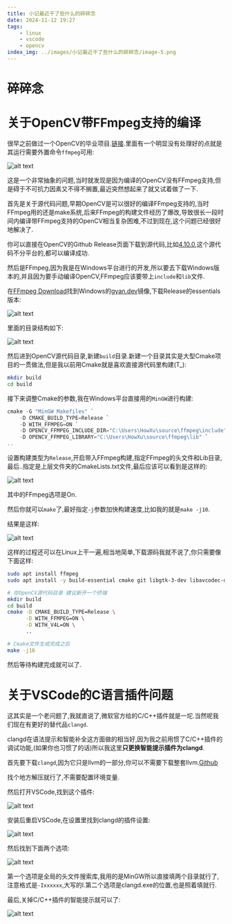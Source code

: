 ```yaml
---
title: 小记最近干了些什么的碎碎念
date: 2024-11-12 19:27
tags: 
    - linux 
    - vscode 
    - opencv
index_img: ../images/小记最近干了些什么的碎碎念/image-5.png
---
```


# 碎碎念

# 关于OpenCV带FFmpeg支持的编译

很早之前做过一个OpenCV的毕业项目.[链接](https://github.com/HowXu/CaiFish).里面有一个明显没有处理好的点就是其运行需要外置命令`ffmpeg`可用:

![alt text](../images/小记最近干了些什么的碎碎念/image-1.png)

这是一个非常抽象的问题,当时就发现是因为编译的OpenCV没有FFmpeg支持,但是碍于不可抗力因素又不得不搁置,最近突然想起来了就又试着做了一下.

首先是关于源代码问题,早期OpenCV是可以很好的编译FFmpeg支持的,当时FFmpeg用的还是make系统,后来FFmpeg的构建文件经历了爆改,导致很长一段时间内编译带FFmpeg支持的OpenCV相当复杂困难,不过到现在,这个问题已经很好地解决了.

你可以直接在OpenCV的Github Release页面下载到源代码,比如[4.10.0](https://github.com/opencv/opencv/releases/tag/4.10.0),这个源代码不分平台的,都可以编译成功.

然后是FFmpeg,因为我是在Windows平台进行的开发,所以要去下载Windows版本的,并且因为要手动编译OpenCV,FFmpeg应该要带上`include`和`lib`文件.



在[FFmpeg Download](https://ffmpeg.org/download.html)找到Windows的[gyan.dev](https://www.gyan.dev/ffmpeg/builds/)镜像,下载Release的essentials版本:

![alt text](../images/小记最近干了些什么的碎碎念/image-3.png)

里面的目录结构如下:

![alt text](../images/小记最近干了些什么的碎碎念/image-4.png)

然后进到OpenCV源代码目录,新建`build`目录.新建一个目录其实是大型Cmake项目的一贯做法,但是我以前用Cmake就是喜欢直接源代码里构建(T_):

```bash
mkdir build
cd build
```

接下来调整Cmake的参数,我在Windows平台直接用的`MinGW`进行构建:

```powershell
cmake -G "MinGW Makefiles" `
    -D CMAKE_BUILD_TYPE=Release `
    -D WITH_FFMPEG=ON `
    -D OPENCV_FFMPEG_INCLUDE_DIR="C:\Users\HowXu\source\ffmpeg\include" `
    -D OPENCV_FFMPEG_LIBRARY="C:\Users\HowXu\source\ffmpeg\lib" `
..
```

设置构建类型为`Release`,开启带入FFmpeg构建,指定FFmpeg的头文件和Lib目录,最后..指定是上层文件夹的CmakeLists.txt文件,最后应该可以看到是这样的:

![alt text](../images/小记最近干了些什么的碎碎念/image.png)

其中的FFmpeg选项是On.

然后你就可以`make`了,最好指定`-j`参数加快构建速度,比如我的就是`make -j10`.

结果是这样:

![alt text](../images/小记最近干了些什么的碎碎念/image-2.png)

这样的过程还可以在Linux上干一遍,相当地简单,下载源码我就不说了,你只需要像下面这样:


```bash
sudo apt install ffmpeg
sudo apt install -y build-essential cmake git libgtk-3-dev libavcodec-dev libavformat-dev libswscale-dev

# 在OpenCV源代码目录 建议新开一个终端
mkdir build
cd build
cmake -D CMAKE_BUILD_TYPE=Release \
      -D WITH_FFMPEG=ON \
      -D WITH_V4L=ON \
      ..

# Cmake文件生成完成之后
make -j16
```

然后等待构建完成就可以了.

# 关于VSCode的C语言插件问题

这其实是一个老问题了,我就直说了,微软官方给的C/C++插件就是一坨.当然呢我们现在有更好的替代品`clangd`.

clangd在语法提示和智能补全这方面做的相当好,因为我之前用惯了C/C++插件的调试功能,(如果你也习惯了的话)所以我这里**只更换智能提示插件为clangd**.

首先要下载`clangd`,因为它只是llvm的一部分,你可以不需要下载整套llvm.[Github](https://github.com/clangd/clangd/)

找个地方解压就行了,不需要配置环境变量.

然后打开VSCode,找到这个插件:

![alt text](../images/小记最近干了些什么的碎碎念/image-5.png)

安装后重启VSCode,在设置里找到clangd的插件设置:

![alt text](../images/小记最近干了些什么的碎碎念/image-6.png)

然后找到下面两个选项:

![alt text](../images/小记最近干了些什么的碎碎念/image-7.png)

第一个选项是全局的头文件搜索库,我用的是MinGW所以直接填两个目录就行了,注意格式是`-Ixxxxxx`,大写的I.第二个选项是clangd.exe的位置,也是照着填就行.

最后,关掉C/C++插件的智能提示就可以了:

![alt text](../images/小记最近干了些什么的碎碎念/image-8.png)